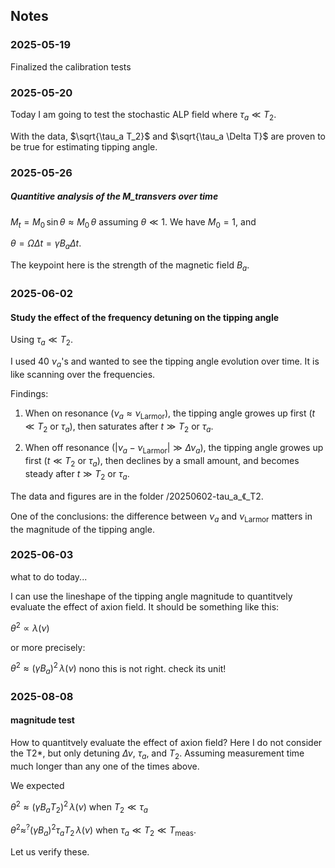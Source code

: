 ## Notes

### 2025-05-19

Finalized the calibration tests

### 2025-05-20

Today I am going to test the stochastic ALP field where $\tau_a \ll T_2$. 

With the data, $\sqrt{\tau_a T_2}$ and $\sqrt{\tau_a \Delta T}$ are proven to be true for estimating tipping angle. 

### 2025-05-26

##### Quantitive analysis of the M_transvers over time

$M_t = M_0 \, \sin\theta \approx  M_0 \,\theta$ assuming $\theta\ll1$. We have $M_0=1$, and 

$\theta=\Omega \Delta t = \gamma B_a \Delta t$. 

The keypoint here is the strength of the magnetic field $B_a$. 


### 2025-06-02

#### Study the effect of the frequency detuning on the tipping angle

Using $\tau_a \ll T_2$. 

I used 40 $\nu_a$'s and wanted to see the tipping angle evolution over time. It is like scanning over the frequencies. 

Findings: 

1. When on resonance ($\nu_a\approx\nu_\mathrm{Larmor}$), the tipping angle growes up first ($t\ll T_2 \text{ or } \tau_a$), then saturates after $t\gg T_2 \text{ or } \tau_a$. 

2. When off resonance ($|\nu_a-\nu_\mathrm{Larmor}|\gg \Delta\nu_a$), the tipping angle growes up first ($t\ll T_2 \text{ or } \tau_a$), then declines by a small amount, and becomes steady after $t\gg T_2 \text{ or } \tau_a$. 

The data and figures are in the folder /20250602-tau_a_《_T2. 

One of the conclusions: the difference between $\nu_a$ and $\nu_\mathrm{Larmor}$ matters in the magnitude of the tipping angle. 

### 2025-06-03

what to do today...

I can use the lineshape of the tipping angle magnitude to quantitvely evaluate the effect of axion field. It should be something like this:

$\theta^2 \propto \lambda(\nu)$

or more precisely:

$\theta^2 \approx (\gamma B_a)^2\, \lambda(\nu)$ nono this is not right. check its unit! 

### 2025-08-08

#### magnitude test

How to quantitvely evaluate the effect of axion field? Here I do not consider the T2*, but only detuning $\Delta\nu$, $\tau_a$, and $T_2$. Assuming measurement time much longer than any one of the times above. 

We expected

$\theta^2 \approx (\gamma B_a T_2)^2\, \lambda(\nu)$ when $T_2 \ll \tau_a$

$\theta^2 \approx^? (\gamma B_a )^2 \tau_a T_2\, \lambda(\nu)$ when $\tau_a\ll T_2\ll T_\mathrm{meas}$. 

Let us verify these. 

